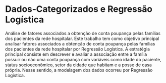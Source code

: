 # Dados-Categorizados e Regressão Logística

Análise de fatores associados a obtenção de conta poupança pelas famílias dos pacientes da rede hospitalar. Este trabalho tem como objetivo principal analisar fatores associados a obtenção de conta poupança pelas famílias dos pacientes da rede hospitalar por Regressão Logística. A estratégia principal consiste em descrever e avaliar a associação entre a família possuir ou não uma conta poupança com variáveis como idade do paciente, status socioeconômico, setor da cidade que habitam e a posse de casa própria. Nesse sentido, a modelagem dos dados ocorreu por Regressão Logística.
